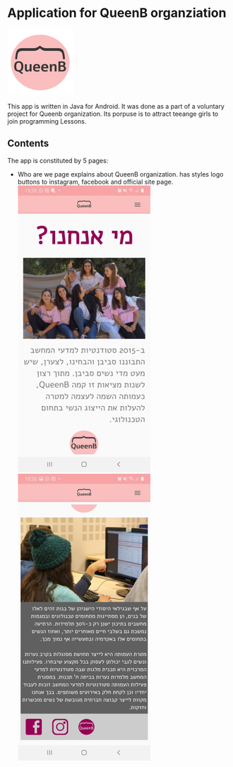 # Application for QueenB organziation

![alt text](https://github.com/nevosmic/App-QueenB/blob/master/app/src/main/res/drawable-v24/trivia_q9_queenb.png "Logo Title Text 1")

This app is written in Java for Android. It was done as a part of a voluntary project for Queenb organization. Its porpuse is to attract teeange girls to join programming Lessons.

## Contents

The app is constituted by 5 pages:

* Who are we page
explains about QueenB organization. has styles logo buttons to instagram, facebook and official site page.
&nbsp;
![ScreenShot](Snapshots/who_are_we1.jpg)
![ScreenShot](Snapshots/who_are_we2.jpg)
&nbsp;
